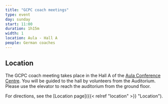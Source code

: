```yaml
---
title: "GCPC coach meetings"
type: event
day: sunday
start: 11:00
duration: 1h15m
width: 1
location: Aula - Hall A
people: German coaches
---
```

## Location
The GCPC coach meeting takes place in the Hall A of the [Aula Conference Centre](https://iamap.tudelft.nl/en/poi/aula-conference-center/).
You will be guided to the hall by volunteers from the Auditorium.
Please use the elevator to reach the auditorium from the ground floor.

For directions, see the [Location page]({{< relref "location" >}} "Location").
